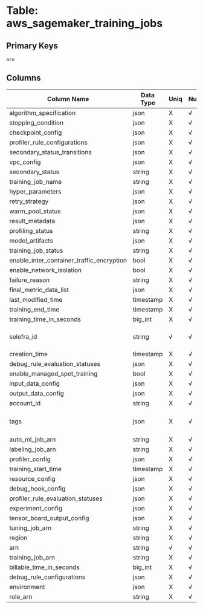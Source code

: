 # Table: aws_sagemaker_training_jobs

## Primary Keys 

```
arn
```


## Columns 

|  Column Name   |  Data Type  | Uniq | Nullable | Description | 
|  ----  | ----  | ----  | ----  | ---- | 
| algorithm_specification | json | X | √ |  | 
| stopping_condition | json | X | √ |  | 
| checkpoint_config | json | X | √ |  | 
| profiler_rule_configurations | json | X | √ |  | 
| secondary_status_transitions | json | X | √ |  | 
| vpc_config | json | X | √ |  | 
| secondary_status | string | X | √ |  | 
| training_job_name | string | X | √ |  | 
| hyper_parameters | json | X | √ |  | 
| retry_strategy | json | X | √ |  | 
| warm_pool_status | json | X | √ |  | 
| result_metadata | json | X | √ |  | 
| profiling_status | string | X | √ |  | 
| model_artifacts | json | X | √ |  | 
| training_job_status | string | X | √ |  | 
| enable_inter_container_traffic_encryption | bool | X | √ |  | 
| enable_network_isolation | bool | X | √ |  | 
| failure_reason | string | X | √ |  | 
| final_metric_data_list | json | X | √ |  | 
| last_modified_time | timestamp | X | √ |  | 
| training_end_time | timestamp | X | √ |  | 
| training_time_in_seconds | big_int | X | √ |  | 
| selefra_id | string | √ | √ | primary keys value md5 | 
| creation_time | timestamp | X | √ |  | 
| debug_rule_evaluation_statuses | json | X | √ |  | 
| enable_managed_spot_training | bool | X | √ |  | 
| input_data_config | json | X | √ |  | 
| output_data_config | json | X | √ |  | 
| account_id | string | X | √ |  | 
| tags | json | X | √ | `The tags associated with the model.` | 
| auto_ml_job_arn | string | X | √ |  | 
| labeling_job_arn | string | X | √ |  | 
| profiler_config | json | X | √ |  | 
| training_start_time | timestamp | X | √ |  | 
| resource_config | json | X | √ |  | 
| debug_hook_config | json | X | √ |  | 
| profiler_rule_evaluation_statuses | json | X | √ |  | 
| experiment_config | json | X | √ |  | 
| tensor_board_output_config | json | X | √ |  | 
| tuning_job_arn | string | X | √ |  | 
| region | string | X | √ |  | 
| arn | string | √ | √ |  | 
| training_job_arn | string | X | √ |  | 
| billable_time_in_seconds | big_int | X | √ |  | 
| debug_rule_configurations | json | X | √ |  | 
| environment | json | X | √ |  | 
| role_arn | string | X | √ |  | 


